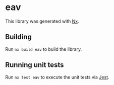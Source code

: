 # eav

This library was generated with [Nx](https://nx.dev).

## Building

Run `nx build eav` to build the library.

## Running unit tests

Run `nx test eav` to execute the unit tests via [Jest](https://jestjs.io).
